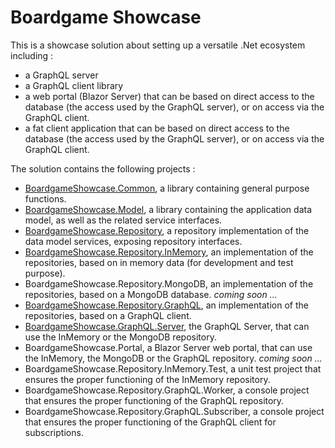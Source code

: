 # Boardgame Showcase

This is a showcase solution about setting up
a versatile .Net ecosystem including :
+ a GraphQL server
+ a GraphQL client library
+ a web portal (Blazor Server) that can be based
  on direct access to the database
  (the access used by the GraphQL server),
  or on access via the GraphQL client.
+ a fat client application that can be based
  on direct access to the database
  (the access used by the GraphQL server),
  or on access via the GraphQL client.

The solution contains the following projects :
+ [BoardgameShowcase.Common](BoardgameShowcase.Common/README.md), a library containing general purpose functions.
+ [BoardgameShowcase.Model](BoardgameShowcase.Model/README.md), a library containing the application data model,
  as well as the related service interfaces.
+ [BoardgameShowcase.Repository](BoardgameShowcase.Repository/README.md), a repository implementation
  of the data model services, exposing repository interfaces.
+ [BoardgameShowcase.Repository.InMemory](BoardgameShowcase.Repository.InMemory/README.md), an implementation of the repositories,
  based on in memory data (for development and test purpose).
+ BoardgameShowcase.Repository.MongoDB, an implementation of the repositories,
  based on a MongoDB database.
  _coming soon ..._
+ [BoardgameShowcase.Repository.GraphQL](BoardgameShowcase.Repository.GraphQL/README.md), an implementation of the repositories,
  based on a GraphQL client.
+ [BoardgameShowcase.GraphQL.Server](BoardgameShowcase.GraphQL.Server/README.md), the GraphQL Server,
  that can use the InMemory or the MongoDB repository.
+ BoardgameShowcase.Portal, a Blazor Server web portal,
  that can use the InMemory, the MongoDB or the GraphQL repository.
  _coming soon ..._
+ BoardgameShowcase.Repository.InMemory.Test, a unit test project
  that ensures the proper functioning of the InMemory repository.
+ BoardgameShowcase.Repository.GraphQL.Worker, a console project
  that ensures the proper functioning of the GraphQL repository.
+ BoardgameShowcase.Repository.GraphQL.Subscriber, a console project
  that ensures the proper functioning of the GraphQL client for subscriptions.
